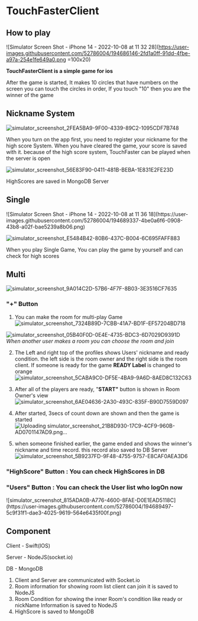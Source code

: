 # TouchFasterClient

<h2> How to play </h2>

![Simulator Screen Shot - iPhone 14 - 2022-10-08 at 11 32 28](https://user-images.githubusercontent.com/52786004/194686146-2fd1a0ff-91dd-4fbe-a97a-254e1fe649a0.png =100x20)

**TouchFasterClient is a simple game for ios**

After the game is started, It makes 10 circles that have numbers on the screen you can touch the circles in order, If you touch "10" then you are the winner of the game

<h2> Nickname System </h2>

![simulator_screenshot_2FEA5BA9-9F00-4339-89C2-1095CDF7B748](https://user-images.githubusercontent.com/52786004/194689266-c8cb35e2-1df7-4e9e-9229-40a95858acf5.png)

When you turn on the app first, you need to register your nickname for the high score System. When you have cleared the game, your score is saved with it. because of the high score system, TouchFaster can be played when the server is open

![simulator_screenshot_56E83F90-0411-481B-BEBA-1E831E2FE23D](https://user-images.githubusercontent.com/52786004/194689278-d1bcc6c3-2d2a-4a29-8b02-94793c068c82.png)

HighScores are saved in MongoDB Server

<h2> Single </h2>
![Simulator Screen Shot - iPhone 14 - 2022-10-08 at 11 36 18](https://user-images.githubusercontent.com/52786004/194689337-4be0a6f6-0908-43b8-a02f-bae5239a8b06.png)

![simulator_screenshot_E5484B42-80B6-437C-B004-6C695FAFF883](https://user-images.githubusercontent.com/52786004/194689347-f4081787-e4b9-4b00-93f8-539ee59ed1d5.png)

When you play Single Game, You can play the game by yourself and can check for high scores

<h2> Multi </h2>

![simulator_screenshot_9A014C2D-57B6-4F7F-8B03-3E3516CF7635](https://user-images.githubusercontent.com/52786004/194689362-1a99ffa6-1dc6-44c7-9497-96fe7a57f43e.png)

<h3>"+" Button </h3>

1. You can make the room for multi-play Game
![simulator_screenshot_7324B89D-7CBB-41A7-BD1F-EF57204BD718](https://user-images.githubusercontent.com/52786004/194689392-ee0c0146-7f88-40ec-81ef-e2e672134ef8.png)

![simulator_screenshot_05B40F0D-0E4E-4735-BDC3-6D7029D9391D](https://user-images.githubusercontent.com/52786004/194689403-7fc6134e-48a6-4f54-af44-60ced6fe61b9.png)
   *When another user makes a room you can choose the room and join*
   
2. The Left and right top of the profiles shows Users' nickname and ready condition. the left side is the room owner and the right side is the room client. If someone is ready for the game **READY Label** is changed to orange
   ![simulator_screenshot_5CABA9C0-DF5E-4BA9-9A6D-8AED8C132C63](https://user-images.githubusercontent.com/52786004/194689447-cd83e53c-eac5-40a5-bfd4-96abd79a5457.png)

3. After all of the players are ready, "**START"** button is shown in Room Owner's view![simulator_screenshot_6AE04636-2A30-493C-835F-B90D7559D097](https://user-images.githubusercontent.com/52786004/194689459-225223bc-c2ad-48f0-9ce5-6078f7ae7e3a.png)

4. After started, 3secs of count down are shown and then the game is started
![Uploading simulator_screenshot_21B8D930-17C9-4CF9-960B-AD0701147AD9.png…]()

5. when someone finished earlier, the game ended and shows the winner's nickname and time record. this record also saved to DB Server
![simulator_screenshot_5B9237FD-9F48-4755-9757-E8CAF0AEA3D6](https://user-images.githubusercontent.com/52786004/194689488-28eb3e6e-7cb9-47a8-9f37-d5fac9160fb2.png)

<h3>"HighScore" Button : You can check HighScores in DB</h3>

<h3>"Users" Button : You can check the User list who logOn now</h3>
![simulator_screenshot_815ADA0B-A776-4600-8FAE-D0E1EAD5118C](https://user-images.githubusercontent.com/52786004/194689497-5c9f31f1-dae3-4025-9619-564e6435f00f.png)

<h2>Component</h2>

Client - Swift(IOS)

Server - NodeJS(socket.io) 

DB - MongoDB

1. Client and Server are communicated with Socket.io
2. Room information for showing room list client can join it is saved to NodeJS
3. Room Condition for showing the inner Room's condition like ready or nickName Information is saved to NodeJS
4. HighScore is saved to MongoDB

